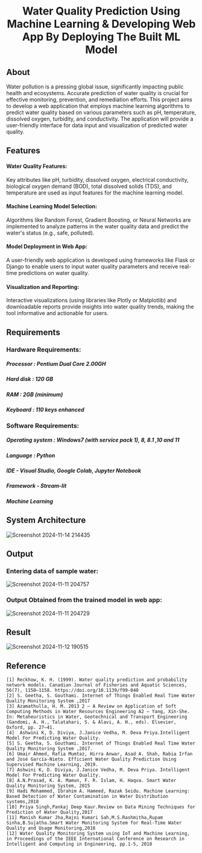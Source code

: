 <h1><center>Water Quality Prediction Using Machine Learning & Developing Web App By Deploying The Built ML Model </center></h1>

## About 
Water pollution is a pressing global issue, significantly impacting public health and ecosystems. 
Accurate prediction of water quality is crucial for effective monitoring, prevention, and remediation efforts.
This project aims to develop a web application that employs machine learning algorithms to predict water quality based on various parameters such as pH, temperature, dissolved oxygen, turbidity, and conductivity. 
The application will provide a user-friendly interface for data input and visualization of predicted water quality.

## Features

#### Water Quality Features:
Key attributes like pH, turbidity, dissolved oxygen, electrical conductivity, biological oxygen demand (BOD), total dissolved solids (TDS), and temperature are used as input features for the machine learning model.

#### Machine Learning Model Selection:
Algorithms like Random Forest, Gradient Boosting, or Neural Networks are implemented to analyze patterns in the water quality data and predict the water's status (e.g., safe, polluted).

#### Model Deployment in Web App:
A user-friendly web application is developed using frameworks like Flask or Django to enable users to input water quality parameters and receive real-time predictions on water quality.

#### Visualization and Reporting:
Interactive visualizations (using libraries like Plotly or Matplotlib) and downloadable reports provide insights into water quality trends, making the tool informative and actionable for users.

## Requirements
### Hardware Requirements:
##### Processor	: Pentium Dual Core 2.00GH
##### Hard disk	: 120 GB
##### RAM 		: 2GB (minimum)
##### Keyboard	: 110 keys enhanced

### Software Requirements:
##### Operating system	: Windows7 (with service pack 1), 8, 8.1 ,10 and 11
##### Language		: Python
##### IDE 		- Visual Studio, Google Colab, Jupyter Notebook
##### Framework 	- Stream-lit
##### Machine Learning

## System Architecture
![Screenshot 2024-11-14 214435](https://github.com/user-attachments/assets/43153084-7471-487e-98d8-1093370ee23d)

## Output

### Entering data of sample water:
![Screenshot 2024-11-11 204757](https://github.com/user-attachments/assets/0c25e28a-3f24-48bb-bfce-8169c3c75ad3)
### Output Obtained from the trained model in web app:
![Screenshot 2024-11-11 204729](https://github.com/user-attachments/assets/50a9d259-3070-49c8-b206-c748e7ca0ab0)

## Result
![Screenshot 2024-11-12 190515](https://github.com/user-attachments/assets/6e5a5a84-8578-4463-a588-34ed84d68dac)

## Reference
```
[1]	Reckhow, K. H. (1999). Water quality prediction and probability network models. Canadian Journal of Fisheries and Aquatic Sciences, 56(7), 1150–1158. https://doi.org/10.1139/f99-040
[2]	S. Geetha, S. Gouthami. Internet of Things Enabled Real Time Water Quality Monitoring System ,2017
[3]	Azamathulla, H. M. 2013 2 – A Review on Application of Soft Computing Methods in Water Resources Engineering A2 – Yang, Xin-She. In: Metaheuristics in Water, Geotechnical and Transport Engineering (Gandomi, A. H., Talatahari, S. & Alavi, A. H., eds). Elsevier, Oxford, pp. 27–41.
[4]	 Ashwini K, D. Diviya, J.Janice Vedha, M. Deva Priya.Intelligent Model For Predicting Water Quality.
[5]	S. Geetha, S. Gouthami. Internet of Things Enabled Real Time Water Quality Monitoring System ,2017. 
[6] Umair Ahmed, Rafia Mumtaz, Hirra Anwar, Asad A. Shah, Rabia Irfan and José García-Nieto. Efficient Water Quality Prediction Using Supervised Machine Learning, 2019. 
[7] Ashwini K, D. Diviya, J.Janice Vedha, M. Deva Priya. Intelligent Model For Predicting Water Quality. 
[8] A.N.Prasad, K. A. Mamun, F. R. Islam, H. Haqva. Smart Water Quality Monitoring System, 2015 
[9] Hadi Mohammed, Ibrahim A. Hameed, Razak Seidu. Machine Learning: Based Detection of Water Contamination in Water Distribution systems,2018
[10] Priya Singh,Pankaj Deep Kaur.Review on Data Mining Techniques for Prediction of Water Quality,2017 
[11] Manish Kumar Jha,Rajni Kumari Sah,M.S.Rashmitha,Rupam Sinha,B.Sujatha.Smart Water Monitoring System for Real-Time Water Quality and Usage Monitoring,2018 
[12] Water Quality Monitoring System using IoT and Machine Learning, in Proceedings of the IEEE International Conference on Research in Intelligent and Computing in Engineering, pp.1-5, 2018
```
